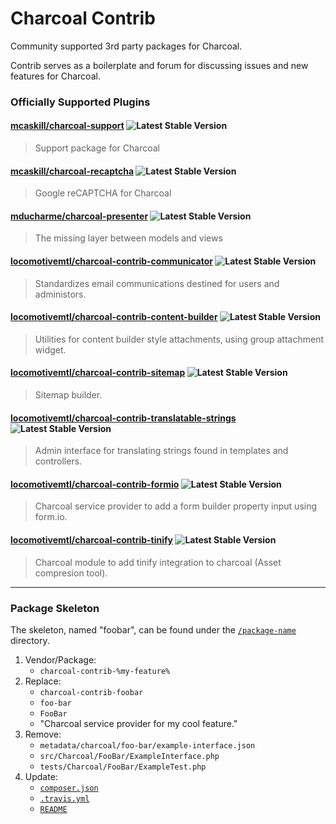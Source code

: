 # Charcoal Contrib

Community supported 3rd party packages for Charcoal.

Contrib serves as a boilerplate and forum for discussing issues and new features for Charcoal.

### Officially Supported Plugins

#### [mcaskill/charcoal-support](https://packagist.org/packages/mcaskill/charcoal-support) ![Latest Stable Version](https://img.shields.io/packagist/v/mcaskill/charcoal-support.svg?style=flat-square)
> Support package for Charcoal

#### [mcaskill/charcoal-recaptcha](https://packagist.org/packages/mcaskill/charcoal-recaptcha) ![Latest Stable Version](https://img.shields.io/packagist/v/mcaskill/charcoal-recaptcha.svg?style=flat-square)
> Google reCAPTCHA for Charcoal

#### [mducharme/charcoal-presenter](https://packagist.org/packages/mducharme/charcoal-presenter) ![Latest Stable Version](https://img.shields.io/packagist/v/mducharme/charcoal-presenter.svg?style=flat-square)
> The missing layer between models and views

#### [locomotivemtl/charcoal-contrib-communicator](https://packagist.org/packages/locomotivemtl/charcoal-contrib-communicator) ![Latest Stable Version](https://img.shields.io/packagist/v/locomotivemtl/charcoal-contrib-communicator.svg?style=flat-square)
> Standardizes email communications destined for users and administors.

#### [locomotivemtl/charcoal-contrib-content-builder](https://packagist.org/packages/locomotivemtl/charcoal-contrib-content-builder) ![Latest Stable Version](https://img.shields.io/packagist/v/locomotivemtl/charcoal-contrib-content-builder.svg?style=flat-square)
> Utilities for content builder style attachments, using group attachment widget.

#### [locomotivemtl/charcoal-contrib-sitemap](https://packagist.org/packages/locomotivemtl/charcoal-contrib-sitemap) ![Latest Stable Version](https://img.shields.io/packagist/v/locomotivemtl/charcoal-contrib-sitemap.svg?style=flat-square)
> Sitemap builder.

#### [locomotivemtl/charcoal-contrib-translatable-strings](https://packagist.org/packages/locomotivemtl/charcoal-contrib-translatable-strings) ![Latest Stable Version](https://img.shields.io/packagist/v/locomotivemtl/charcoal-contrib-translatable-strings.svg?style=flat-square)
> Admin interface for translating strings found in templates and controllers.

#### [locomotivemtl/charcoal-contrib-formio](https://packagist.org/packages/locomotivemtl/charcoal-contrib-formio) ![Latest Stable Version](https://img.shields.io/packagist/v/locomotivemtl/charcoal-contrib-formio.svg?style=flat-square)
> Charcoal service provider to add a form builder property input using form.io.

#### [locomotivemtl/charcoal-contrib-tinify](https://packagist.org/packages/locomotivemtl/charcoal-contrib-tinify) ![Latest Stable Version](https://img.shields.io/packagist/v/locomotivemtl/charcoal-contrib-tinify.svg?style=flat-square)
> Charcoal module to add tinify integration to charcoal (Asset compresion tool).

---

### Package Skeleton

The skeleton, named "foobar", can be found under the [`/package-name`](package-name) directory.

1.  Vendor/Package:
    -   `charcoal-contrib-%my-feature%`
2.  Replace:
    -   `charcoal-contrib-foobar`
    -   `foo-bar`
    -   `FooBar`
    -   "Charcoal service provider for my cool feature."
3.  Remove:
    -   `metadata/charcoal/foo-bar/example-interface.json`
    -   `src/Charcoal/FooBar/ExampleInterface.php`
    -   `tests/Charcoal/FooBar/ExampleTest.php`
4.  Update:
    -   [`composer.json`](/package-name/composer.json)
    -   [`.travis.yml`](/package-name/.travis.yml)
    -   [`README`](/package-name/README.md)
